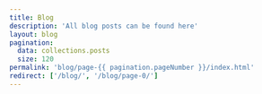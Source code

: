```yaml
---
title: Blog
description: 'All blog posts can be found here'
layout: blog
pagination:
  data: collections.posts
  size: 120
permalink: 'blog/page-{{ pagination.pageNumber }}/index.html'
redirect: ['/blog/', '/blog/page-0/']
---
```

